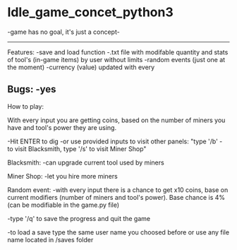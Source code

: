 # Idle_game_concet_python3

-game has no goal, it's just a concept-

---------------------------------------
Features:
-save and load function
-.txt file with modifable quantity and stats of tool's (in-game items) by user without limits
-random events (just one at the moment)
-currency (value) updated with every

Bugs:
-yes
---------------------------------------
How to play:

With every input you are getting coins, based on the number of miners you have and tool's power they are using.

-Hit ENTER to dig
-or use provided inputs to visit other panels:
"type '/b' - to visit Blacksmith, type '/s' to visit Miner Shop"

Blacksmith:
-can upgrade current tool used by miners

Miner Shop:
-let you hire more miners

Random event:
-with every input there is a chance to get x10 coins, base on current modifiers (number of miners and tool's power). 
Base chance is 4% (can be modifiable in the game.py file)

-type '/q' to save the progress and quit the game

-to load a save type the same user name you choosed before or use any file name located in /saves folder

